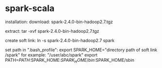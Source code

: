 # spark-scala

installation:
download: spark-2.4.0-bin-hadoop2.7.tgz

extract: tar -xvf spark-2.4.0-bin-hadoop2.7.tgz

create soft link: ln -s spark-2.4.0-bin-hadoop2.7 spark

set path in ".bash_profile": export SPARK_HOME="directory path of soft link /spark" for example: "/user/abc/spark"
export PATH=$PATH:$SPARK_HOME:$SPARK_HOME/bin:$SPARK_HOME/sbin


